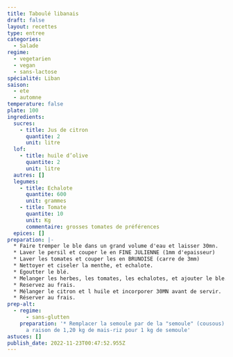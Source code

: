 ```yaml
---
title: Taboulé libanais
draft: false
layout: recettes
type: entree
categories:
  - Salade
regime:
  - vegetarien
  - vegan
  - sans-lactose
spécialité: Liban
saison:
  - ete
  - automne
temperature: false
plate: 100
ingredients:
  sucres:
    - title: Jus de citron
      quantite: 2
      unit: litre
  lof:
    - title: huile d’olive
      quantite: 2
      unit: litre
  autres: []
  legumes:
    - title: Echalote
      quantite: 600
      unit: grammes
    - title: Tomate
      quantite: 10
      unit: Kg
      commentaire: grosses tomates de préférences
  epices: []
preparation: |-
  * Faire tremper le ble dans un grand volume d'eau et laisser 30mn. 
  * Laver le persil et couper le en FINE JULIENNE (1mm d'epaisseur)
  * Laver les tomates et couper les en BRUNOISE (carre de 3mm)
  * Nettoyer et ciseler la menthe, et echalote.
  * Egoutter le blé.
  * Melanger les herbes, les tomates, les echalotes, et ajouter le ble. 
  * Reservez au frais. 
  * Mélanger le citron et l huile et incorporer 30MN avant de servir.
  * Réserver au frais.
prep-alt:
  - regime:
      - sans-glutten
    preparation: '* Remplacer la semoule par de la "semoule" (cousous) de mais-riz,
      a raison de 1,20 kg de mais-riz pour 1 kg de semoule'
astuces: []
publish_date: 2022-11-23T00:47:52.955Z
---
```

